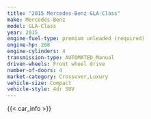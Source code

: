 ```yaml
---
title: "2015 Mercedes-Benz GLA-Class"
make: Mercedes-Benz
model: GLA-Class
year: 2015
engine-fuel-type: premium unleaded (required)
engine-hp: 208
engine-cylinders: 4
transmission-type: AUTOMATED_Manual
driven-wheels: Front wheel drive
number-of-doors: 4
market-category: Crossover,Luxury
vehicle-size: Compact
vehicle-style: 4dr SUV
---
```


{{< car_info >}}
